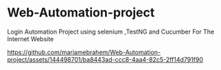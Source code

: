# Web-Automation-project
Login Automation Project using selenium ,TestNG and Cucumber For The Internet Website 


https://github.com/mariamebrahem/Web-Automation-project/assets/144498701/ba8443ad-ccc8-4aa4-82c5-2ff14d791f90





